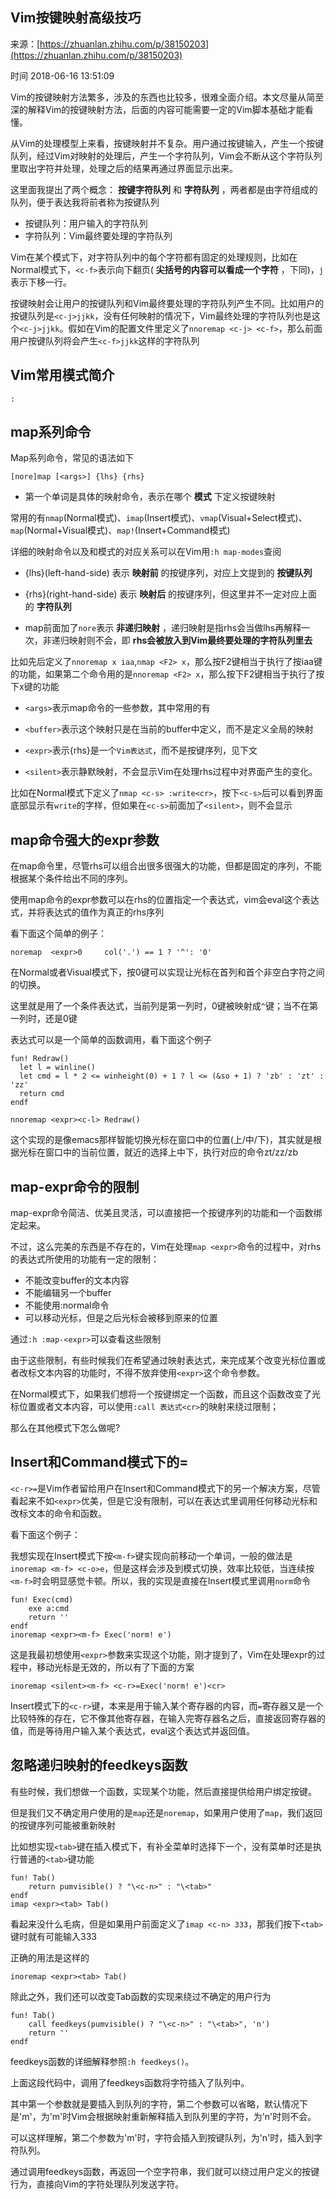 ## Vim按键映射高级技巧

来源：[https://zhuanlan.zhihu.com/p/38150203](https://zhuanlan.zhihu.com/p/38150203)

时间 2018-06-16 13:51:09


Vim的按键映射方法繁多，涉及的东西也比较多，很难全面介绍。本文尽量从简至深的解释Vim的按键映射方法，后面的内容可能需要一定的Vim脚本基础才能看懂。

从Vim的处理模型上来看，按键映射并不复杂。用户通过按键输入，产生一个按键队列，经过Vim对映射的处理后，产生一个字符队列，Vim会不断从这个字符队列里取出字符并处理，处理之后的结果再通过界面显示出来。

这里面我提出了两个概念：       **按键字符队列** 
和       **字符队列** 
，两者都是由字符组成的队列，便于表达我将前者称为按键队列

  

* 按键队列：用户输入的字符队列
* 字符队列：Vim最终要处理的字符队列        

Vim在某个模式下，对字符队列中的每个字符都有固定的处理规则，比如在Normal模式下，`<c-f>`表示向下翻页(         **尖括号的内容可以看成一个字符** 
，下同)，`j`表示下移一行。      
    

按键映射会让用户的按键队列和Vim最终要处理的字符队列产生不同。比如用户的按键队列是`<c-j>jjkk`，没有任何映射的情况下，Vim最终处理的字符队列也是这个`<c-j>jjkk`。假如在Vim的配置文件里定义了`nnoremap <c-j> <c-f>`，那么前面用户按键队列将会产生`<c-f>jjkk`这样的字符队列

  
##  **Vim常用模式简介** 
    

``` 
:
```

  
##  **map系列命令** 
    

Map系列命令，常见的语法如下

``` 
[nore]map [<args>] {lhs} {rhs}
```

  

* 第一个单词是具体的映射命令，表示在哪个         **模式** 
下定义按键映射        

常用的有`nmap`(Normal模式)、`imap`(Insert模式)、`vmap`(Visual+Select模式)、`map`(Normal+Visual模式)、`map!`(Insert+Command模式)        

详细的映射命令以及和模式的对应关系可以在Vim用`:h map-modes`查阅      
* {lhs}(left-hand-side) 表示         **映射前** 
的按键序列，对应上文提到的         **按键队列** 
      
* {rhs}(right-hand-side) 表示         **映射后** 
的按键序列，但这里并不一定对应上面的         **字符队列** 
      
* map前面加了`nore`表示         **非递归映射** 
，递归映射是指rhs会当做lhs再解释一次，非递归映射则不会，即         **rhs会被放入到Vim最终要处理的字符队列里去** 
        

比如先后定义了`nnoremap x iaa`,`nmap <F2> x`，那么按F2键相当于执行了按iaa键的功能，如果第二个命令用的是`nnoremap <F2> x`，那么按下F2键相当于执行了按下x键的功能      
* `<args>`表示map命令的一些参数，其中常用的有      
    

* `<buffer>`表示这个映射只是在当前的buffer中定义，而不是定义全局的映射        
* `<expr>`表示{rhs}是一个`Vim表达式`，而不是按键序列，见下文        
* `<silent>`表示静默映射，不会显示Vim在处理rhs过程中对界面产生的变化。          

比如在Normal模式下定义了`nmap <c-s> :write<cr>`，按下`<c-s>`后可以看到界面底部显示有`write`的字样，但如果在`<c-s>`前面加了`<silent>`，则不会显示        
      

    

  
##  **map命令强大的expr参数** 
    

在map命令里，尽管rhs可以组合出很多很强大的功能，但都是固定的序列，不能根据某个条件给出不同的序列。

使用map命令的expr参数可以在rhs的位置指定一个表达式，vim会eval这个表达式，并将表达式的值作为真正的rhs序列

看下面这个简单的例子：

``` 
noremap  <expr>0     col('.') == 1 ? '^': '0'
```

在Normal或者Visual模式下，按0键可以实现让光标在首列和首个非空白字符之间的切换。

这里就是用了一个条件表达式，当前列是第一列时，0键被映射成`^`键；当不在第一列时，还是0键

表达式可以是一个简单的函数调用，看下面这个例子

``` 
fun! Redraw()
  let l = winline()
  let cmd = l * 2 <= winheight(0) + 1 ? l <= (&so + 1) ? 'zb' : 'zt' : 'zz'
  return cmd
endf

nnoremap <expr><c-l> Redraw()
```

这个实现的是像emacs那样智能切换光标在窗口中的位置(上/中/下)，其实就是根据光标在窗口中的当前位置，就近的选择上中下，执行对应的命令zt/zz/zb

  
##  **map-expr命令的限制** 
    

map-expr命令简洁、优美且灵活，可以直接把一个按键序列的功能和一个函数绑定起来。

不过，这么完美的东西是不存在的，Vim在处理`map <expr>`命令的过程中，对rhs的表达式所使用的功能有一定的限制：

  

* 不能改变buffer的文本内容
* 不能编辑另一个buffer
* 不能使用:normal命令
* 可以移动光标，但是之后光标会被移到原来的位置        

通过`:h :map-<expr>`可以查看这些限制      
    

由于这些限制，有些时候我们在希望通过映射表达式，来完成某个改变光标位置或者改标文本内容的功能时，不得不放弃使用`<expr>`这个命令参数。

在Normal模式下，如果我们想将一个按键绑定一个函数，而且这个函数改变了光标位置或者文本内容，可以使用`:call 表达式<cr>`的映射来绕过限制；

那么在其他模式下怎么做呢?

  
##  **Insert和Command模式下的=** 
    
`<c-r>=`是Vim作者留给用户在Insert和Command模式下的另一个解决方案，尽管看起来不如`<expr>`优美，但是它没有限制，可以在表达式里调用任何移动光标和改标文本的命令和函数。

看下面这个例子：

我想实现在Insert模式下按`<m-f>`键实现向前移动一个单词，一般的做法是`inoremap <m-f> <c-o>e`，但是这样会涉及到模式切换，效率比较低，当连续按`<m-f>`时会明显感觉卡顿。所以，我的实现是直接在Insert模式里调用`norm`命令

``` 
fun! Exec(cmd)
    exe a:cmd
    return ''
endf
inoremap <expr><m-f> Exec('norm! e')
```

这是我最初想使用`<expr>`参数来实现这个功能，刚才提到了，Vim在处理expr的过程中，移动光标是无效的，所以有了下面的方案

``` 
inoremap <silent><m-f> <c-r>=Exec('norm! e')<cr>
```

Insert模式下的`<c-r>`键，本来是用于输入某个寄存器的内容，而`=`寄存器又是一个比较特殊的存在，它不像其他寄存器，在输入完寄存器名之后，直接返回寄存器的值，而是等待用户输入某个表达式，eval这个表达式并返回值。

  
##  **忽略递归映射的feedkeys函数** 
    

有些时候，我们想做一个函数，实现某个功能，然后直接提供给用户绑定按键。

但是我们又不确定用户使用的是`map`还是`noremap`，如果用户使用了`map`，我们返回的按键序列可能被重新映射

比如想实现`<tab>`键在插入模式下，有补全菜单时选择下一个，没有菜单时还是执行普通的`<tab>`键功能

``` 
fun! Tab()
    return pumvisible() ? "\<c-n>" : "\<tab>"
endf
imap <expr><tab> Tab()
```

看起来没什么毛病，但是如果用户前面定义了`imap <c-n> 333`，那我们按下`<tab>`键时就有可能输入333

正确的用法是这样的

``` 
inoremap <expr><tab> Tab()
```

除此之外，我们还可以改变Tab函数的实现来绕过不确定的用户行为

``` 
fun! Tab()
    call feedkeys(pumvisible() ? "\<c-n>" : "\<tab>", 'n')
    return ''
endf
```

feedkeys函数的详细解释参照`:h feedkeys()`。

上面这段代码中，调用了feedkeys函数将字符插入了队列中。

其中第一个参数就是要插入到队列的字符，第二个参数可以省略，默认情况下是'm'，为'm'时Vim会根据映射重新解释插入到队列里的字符，为'n'时则不会。

可以这样理解，第二个参数为'm'时，字符会插入到按键队列，为'n'时，插入到字符队列。

通过调用feedkeys函数，再返回一个空字符串，我们就可以绕过用户定义的按键行为，直接向Vim的字符处理队列发送字符。

  
